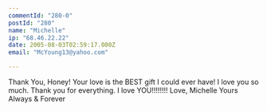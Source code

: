 ```yaml
---
commentId: "280-0"
postId: "280"
name: "Michelle"
ip: "68.46.22.22"
date: 2005-08-03T02:59:17.000Z
email: "McYoung13@yahoo.com"

---
```

<p>Thank You, Honey!  Your love is the BEST gift I could ever have!  I love you so much.  Thank you for everything.  I love YOU!!!!!!!!
Love,
Michelle
Yours Always &amp; Forever</p>